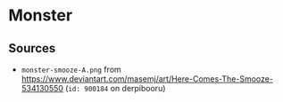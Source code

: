 # Monster

## Sources

- `monster-smooze-A.png` from https://www.deviantart.com/masemj/art/Here-Comes-The-Smooze-534130550 (`id: 900184` on derpibooru)
